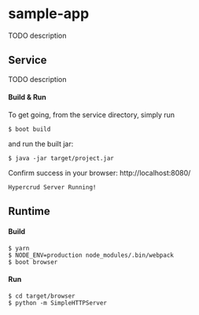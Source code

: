 # sample-app

TODO description

## Service

TODO description

#### Build & Run
To get going, from the service directory, simply run

    $ boot build

and run the built jar:

    $ java -jar target/project.jar

Confirm success in your browser: http://localhost:8080/

    Hypercrud Server Running!

## Runtime
#### Build
    $ yarn
    $ NODE_ENV=production node_modules/.bin/webpack
    $ boot browser
#### Run
    $ cd target/browser
    $ python -m SimpleHTTPServer

